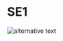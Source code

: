 # SE1

![alternative text](http://www.plantuml.com/plantuml/proxy?src=https://raw.githubusercontent.com/charelF/SE1/master/usecasemodel.puml)
